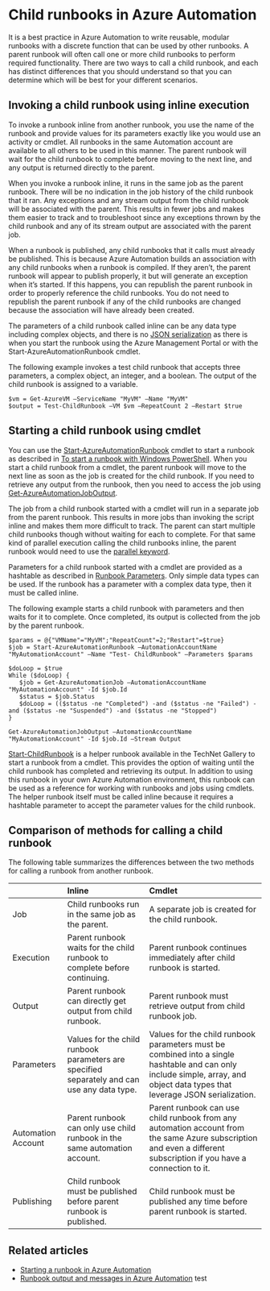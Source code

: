 <properties 
   pageTitle="Child runbooks in Azure Automation | Microsoft Azure"
   description="Describes the different methods for starting a runbook in Azure Automation from another runbook and sharing information between them."
   services="automation"
   documentationCenter=""
   authors="bwren"
   manager="stevenka"
   editor="tysonn" />
<tags 
   ms.service="automation"
   ms.devlang="na"
   ms.topic="article"
   ms.tgt_pltfrm="na"
   ms.workload="infrastructure-services"
   ms.date="08/17/2015"
   ms.author="bwren" />

# Child runbooks in Azure Automation


It is a best practice in Azure Automation to write reusable, modular runbooks with a discrete function that can be used by other runbooks. A parent runbook will often call one or more child runbooks to perform required functionality. There are two ways to call a child runbook, and each has distinct differences that you should understand so that you can determine which will be best for your different scenarios.

##  Invoking a child runbook using inline execution

To invoke a runbook inline from another runbook, you use the name of the runbook and provide values for its parameters exactly like you would use an activity or cmdlet.  All runbooks in the same Automation account are available to all others to be used in this manner. The parent runbook will wait for the child runbook to complete before moving to the next line, and any output is returned directly to the parent.

When you invoke a runbook inline, it runs in the same job as the parent runbook. There will be no indication in the job history of the child runbook that it ran. Any exceptions and any stream output from the child runbook will be associated with the parent. This results in fewer jobs and makes them easier to track and to troubleshoot since any exceptions thrown by the child runbook and any of its stream output are associated with the parent job.

When a runbook is published, any child runbooks that it calls must already be published. This is because Azure Automation builds an association with any child runbooks when a runbook is compiled. If they aren’t, the parent runbook will appear to publish properly, it but will generate an exception when it’s started. If this happens, you can republish the parent runbook in order to properly reference the child runbooks. You do not need to republish the parent runbook if any of the child runbooks are changed because the association will have already been created.

The parameters of a child runbook called inline can be any data type including complex objects, and there is no [JSON serialization](automation-starting-a-runbook.md#runbook-parameters) as there is when you start the runbook using the Azure Management Portal or with the Start-AzureAutomationRunbook cmdlet.

The following example invokes a test child runbook that accepts three parameters, a complex object, an integer, and a boolean. The output of the child runbook is assigned to a variable.

	$vm = Get-AzureVM –ServiceName "MyVM" –Name "MyVM"
	$output = Test-ChildRunbook –VM $vm –RepeatCount 2 –Restart $true

##  Starting a child runbook using cmdlet

You can use the [Start-AzureAutomationRunbook](http://msdn.microsoft.com/library/dn690259.aspx) cmdlet to start a runbook as described in [To start a runbook with Windows PowerShell](../automation-starting-a-runbook.md#starting-a-runbook-with-windows-powershell). When you start a child runbook from a cmdlet, the parent runbook will move to the next line as soon as the job is created for the child runbook. If you need to retrieve any output from the runbook, then you need to access the job using [Get-AzureAutomationJobOutput](http://msdn.microsoft.com/library/dn690268.aspx).

The job from a child runbook started with a cmdlet will run in a separate job from the parent runbook. This results in more jobs than invoking the script inline and makes them more difficult to track. The parent can start multiple child runbooks though without waiting for each to complete. For that same kind of parallel execution calling the child runbooks inline, the parent runbook would need to use the [parallel keyword](automation-powershell-workflow.md#parallel-processing).

Parameters for a child runbook started with a cmdlet are provided as a hashtable as described in [Runbook Parameters](automation-starting-a-runbook.md#runbook-parameters). Only simple data types can be used. If the runbook has a parameter with a complex data type, then it must be called inline.

The following example starts a child runbook with parameters and then waits for it to complete. Once completed, its output is collected from the job by the parent runbook.

	$params = @{"VMName"="MyVM";"RepeatCount"=2;"Restart"=$true} 
	$job = Start-AzureAutomationRunbook –AutomationAccountName "MyAutomationAccount" –Name "Test- ChildRunbook" –Parameters $params
	
	$doLoop = $true
	While ($doLoop) {
	   $job = Get-AzureAutomationJob –AutomationAccountName "MyAutomationAccount" -Id $job.Id
	   $status = $job.Status
	   $doLoop = (($status -ne "Completed") -and ($status -ne "Failed") -and ($status -ne "Suspended") -and ($status -ne "Stopped") 
	}
	
	Get-AzureAutomationJobOutput –AutomationAccountName "MyAutomationAccount" -Id $job.Id –Stream Output

[Start-ChildRunbook](http://gallery.technet.microsoft.com/scriptcenter/Start-Azure-Automation-1ac858a9) is a helper runbook available in the TechNet Gallery to start a runbook from a cmdlet. This provides the option of waiting until the child runbook has completed and retrieving its output. In addition to using this runbook in your own Azure Automation environment, this runbook can be used as a reference for working with runbooks and jobs using cmdlets. The helper runbook itself must be called inline because it requires a hashtable parameter to accept the parameter values for the child runbook.


## Comparison of methods for calling a child runbook

The following table summarizes the differences between the two methods for calling a runbook from another runbook.

| | Inline| Cmdlet|
|:---|:---|:---|
|Job|Child runbooks run in the same job as the parent.|A separate job is created for the child runbook.|
|Execution|Parent runbook waits for the child runbook to complete before continuing.|Parent runbook continues immediately after child runbook is started.|
|Output|Parent runbook can directly get output from child runbook.|Parent runbook must retrieve output from child runbook job.|
|Parameters|Values for the child runbook parameters are specified separately and can use any data type.|Values for the child runbook parameters must be combined into a single hashtable and can only include simple, array, and object data types that leverage JSON serialization.|
|Automation Account|Parent runbook can only use child runbook in the same automation account.|Parent runbook can use child runbook from any automation account from the same Azure subscription and even a different subscription if you have a connection to it.|
|Publishing|Child runbook must be published before parent runbook is published.|Child runbook must be published any time before parent runbook is started.|

## Related articles

- [Starting a runbook in Azure Automation](automation-starting-a-runbook.md)
- [Runbook output and messages in Azure Automation](automation-runbook-output-and-messages.md)
test
